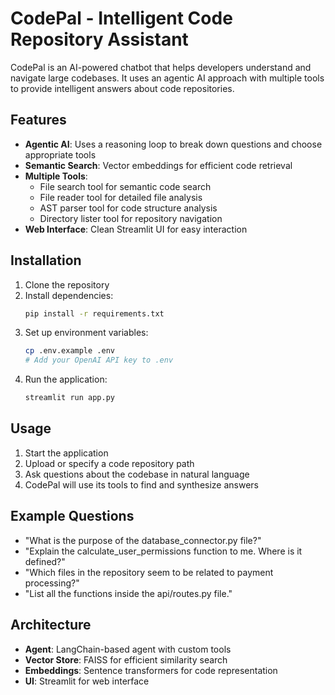 # CodePal - Intelligent Code Repository Assistant

CodePal is an AI-powered chatbot that helps developers understand and navigate large codebases. It uses an agentic AI approach with multiple tools to provide intelligent answers about code repositories.

## Features

- **Agentic AI**: Uses a reasoning loop to break down questions and choose appropriate tools
- **Semantic Search**: Vector embeddings for efficient code retrieval
- **Multiple Tools**: 
  - File search tool for semantic code search
  - File reader tool for detailed file analysis
  - AST parser tool for code structure analysis
  - Directory lister tool for repository navigation
- **Web Interface**: Clean Streamlit UI for easy interaction

## Installation

1. Clone the repository
2. Install dependencies:
   ```bash
   pip install -r requirements.txt
   ```
3. Set up environment variables:
   ```bash
   cp .env.example .env
   # Add your OpenAI API key to .env
   ```
4. Run the application:
   ```bash
   streamlit run app.py
   ```

## Usage

1. Start the application
2. Upload or specify a code repository path
3. Ask questions about the codebase in natural language
4. CodePal will use its tools to find and synthesize answers

## Example Questions

- "What is the purpose of the database_connector.py file?"
- "Explain the calculate_user_permissions function to me. Where is it defined?"
- "Which files in the repository seem to be related to payment processing?"
- "List all the functions inside the api/routes.py file."

## Architecture

- **Agent**: LangChain-based agent with custom tools
- **Vector Store**: FAISS for efficient similarity search
- **Embeddings**: Sentence transformers for code representation
- **UI**: Streamlit for web interface 